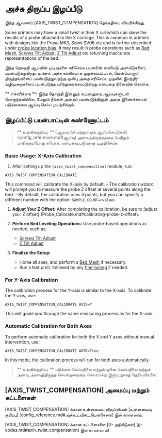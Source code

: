 # அச்சு திருப்ப இழப்பீடு

இந்த ஆவணம் [AXIS_TWIST_COMPENSATION] தொகுதியை விவரிக்கிறது.

Some printers may have a small twist in their X rail which can skew the results of a probe attached to the X carriage. This is common in printers with designs like the Prusa MK3, Sovol SV06 etc and is further described under [probe location
bias](Probe_Calibrate.md#location-bias-check). It may result in probe operations such as [Bed Mesh](Bed_Mesh.md), [Screws Tilt Adjust](G-Codes.md#screws_tilt_adjust), [Z Tilt Adjust](G-Codes.md#z_tilt_adjust) etc returning inaccurate representations of the bed.

இந்த தொகுதி ஆய்வின் முடிவுகளை சரிசெய்ய பயனரின் கையேடு அளவீடுகளைப் பயன்படுத்துகிறது. உங்கள் அச்சு கணிசமாக முறுக்கப்பட்டால், மென்பொருள் திருத்தங்களைப் பயன்படுத்துவதற்கு முன்பு அதை சரிசெய்ய முதலில் இயந்திர வழிமுறைகளைப் பயன்படுத்த பரிந்துரைக்கப்படுகிறது என்பதை நினைவில் கொள்க.

** எச்சரிக்கை **: இந்த தொகுதி இன்னும் கப்பல்துறை ஆய்வுகளுடன் பொருந்தவில்லை, மேலும் நீங்கள் அதைப் பயன்படுத்தினால் அதை இணைக்காமல் படுக்கையை ஆய்வு செய்ய முயற்சிக்கும்.

## இழப்பீட்டு பயன்பாட்டின் கண்ணோட்டம்

> ** உதவிக்குறிப்பு: ** [ஆய்வு ஃச் மற்றும் ஒய் ஆஃப்செட்டுகள்] (config_reference.md#ஆய்வு) அளவுத்திருத்தத்தை பெரிதும் பாதிக்கும்போது சரியாக அமைக்கப்படுவதை உறுதிசெய்க.

### Basic Usage: X-Axis Calibration

1. After setting up the `[axis_twist_compensation]` module, run:

```
AXIS_TWIST_COMPENSATION_CALIBRATE
```

This command will calibrate the X-axis by default. - The calibration wizard will prompt you to measure the probe Z offset at several points along the bed. - By default, the calibration uses 3 points, but you can specify a different number with the option: `SAMPLE_COUNT=<value>`

1. **Adjust Your Z Offset:** After completing the calibration, be sure to [adjust your Z offset] (Probe_Calibrate.md#calibrating-probe-z-offset).
1. **Perform Bed Leveling Operations:** Use probe-based operations as needed, such as:

   - [Screws Tilt Adjust](G-Codes.md#screws_tilt_adjust)
   - [Z Tilt Adjust](G-Codes.md#z_tilt_adjust)

1. **Finalize the Setup:**

   - Home all axes, and perform a [Bed Mesh](Bed_Mesh.md) if necessary.
   - Run a test print, followed by any [fine-tuning](Axis_Twist_Compensation.md#fine-tuning) if needed.

### For Y-Axis Calibration

The calibration process for the Y-axis is similar to the X-axis. To calibrate the Y-axis, use:

```
AXIS_TWIST_COMPENSATION_CALIBRATE AXIS=Y
```

This will guide you through the same measuring process as for the X-axis.

### Automatic Calibration for Both Axes

To perform automatic calibration for both the X and Y axes without manual intervention, use:

```
AXIS_TWIST_COMPENSATION_CALIBRATE AUTO=True
```

In this mode, the calibration process will run for both axes automatically.

> ** உதவிக்குறிப்பு: ** படுக்கை வெப்பநிலை மற்றும் முனை வெப்பநிலை மற்றும் அளவு அளவுத்திருத்த செயல்முறைக்கு செல்வாக்கு இருப்பதாகத் தெரியவில்லை.

## [AXIS_TWIST_COMPENSATION] அமைப்பு மற்றும் கட்டளைகள்

[AXIS_TWIST_COMPENSATION] க்கான உள்ளமைவு விருப்பங்கள் [உள்ளமைவு குறிப்பு] (config_reference.md#அச்சு_ட்விச்ட்_பென்சேசன்) இல் காணலாம்.

[AXIS_TWIST_COMPENSATION] க்கான கட்டளைகளை [G- குறியீடுகள்] (g-codes.md#axin_twist_compensation) இல் காணலாம்)
